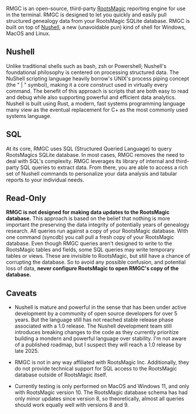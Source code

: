 RMGC is an open-source, third-party [RootsMagic](https://rootsmagic.com/) reporting engine for use in the terminal. RMGC is designed to let you quickly and easily pull structured genealogy data from your RootsMagic SQLite database. RMGC is built on top of [Nushell](https://www.nushell.sh/), a new (unavoidable pun) kind of shell for Windows, MacOS and Linux.

## Nushell

Unlike traditional shells such as bash, zsh or Powershell; Nushell's foundational philosophy is centered on processing structured data. The NuShell scripting language heavily borrow's UNIX's process piping concept (the " | " symbol), making it a core construct used in virtually every command. The benefit of this approach is scripts that are both easy to read and debug while also supporting powerful and efficient data analytics. Nushell is built using Rust, a modern, fast systems programming language many view as the eventual replacement for C+ as the most commonly used systems language.

## SQL

At its core, RMGC uses SQL (Structured Queried Language) to query RootsMagics SQLite database. In most cases, RMGC removes the need to deal with SQL's complexity. RMGC leverages its library of internal and third-party SQL queries to extract data. From there, you are able to access a rich set of Nushell commands to personalize your data analysis and tabular reports to your individual needs.

## Read-Only

**RMGC is not designed for making data updates to the RootsMagic database.** This approach is based on the belief that nothing is more important the preserving the data integrity of potentially years of genealogy research. All queries run against a copy of your RootsMagic database. With one command (syncdb) you call pull a fresh copy of your RootsMagic database. Even though RMGC queries aren't designed to write to the RootsMagic tables and fields, some SQL queries may write temporary tables or views. These are invisible to RootsMagic, but still have a chance of corrupting the database. So to avoid any possible confusion, and potential loss of data, **never configure RootsMagic to open RMGC's copy of the database.**

## Caveats

- Nushell is mature and powerful in the sense that has been under active development by a community of open source developers for over 5 years. But the language still has not reached stable release phase associated with a 1.0 release. The Nushell development team still introduces breaking changes to the code as they currently prioritize building a mondern and powerful language over stability. I'm not aware of a published roadmap, but I suspect they will reach a 1.0 release by late 2025.

- RMGC is not in any way affiliated with RootsMagic Inc. Additionally, they do not provide technical support for SQL access to the RootsMagic database outside of RootsMagic itself.

- Currently testing is only performed on MacOS and Windows 11, and only with RootsMagic version 10. The RootsMagic database schema has had only minor updates since version 8, so theoretically, almost all queries should work equally well with versions 8 and 9.
